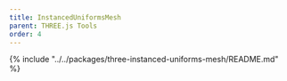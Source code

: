 ```yaml
---
title: InstancedUniformsMesh
parent: THREE.js Tools
order: 4
---
```


{% include "../../packages/three-instanced-uniforms-mesh/README.md" %}
